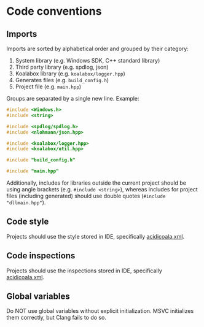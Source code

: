 # Code conventions

## Imports

Imports are sorted by alphabetical order and grouped by their category:

1. System library (e.g. Windows SDK, C++ standard library)
2. Third party library (e.g. spdlog, json)
3. Koalabox library (e.g. `koalabox/logger.hpp`)
4. Generates files (e.g. `build_config.h`)
5. Project file (e.g. `main.hpp`)

Groups are separated by a single new line. Example:

```c++
#include <Windows.h>
#include <string>

#include <spdlog/spdlog.h>
#include <nlohmann/json.hpp>

#include <koalabox/logger.hpp>
#include <koalabox/util.hpp>

#include "build_config.h"

#include "main.hpp"
```

Additionally, includes for libraries outside the current project should be using angle brackets
(e.g. `#include <string>`), whereas includes for project files (including generated) should use
double quotes (`#include "dllmain.hpp"`).

## Code style

Projects should use the style stored in IDE, specifically
[acidicoala.xml](https://github.com/acidicoala/acidicoala/blob/main/idea-configs/style/acidicoala.xml).

## Code inspections

Projects should use the inspections stored in IDE, specifically
[acidicoala.xml](https://github.com/acidicoala/acidicoala/blob/main/idea-configs/inspections/acidicoala.xml).

## Global variables

Do NOT use global variables without explicit initialization. MSVC initializes them correctly, but Clang fails to do so.
